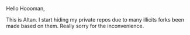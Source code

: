 Hello Hoooman,

This is Altan. I start hiding my private repos due to many illicits forks been made based on them. Really sorry for the inconvenience. 
